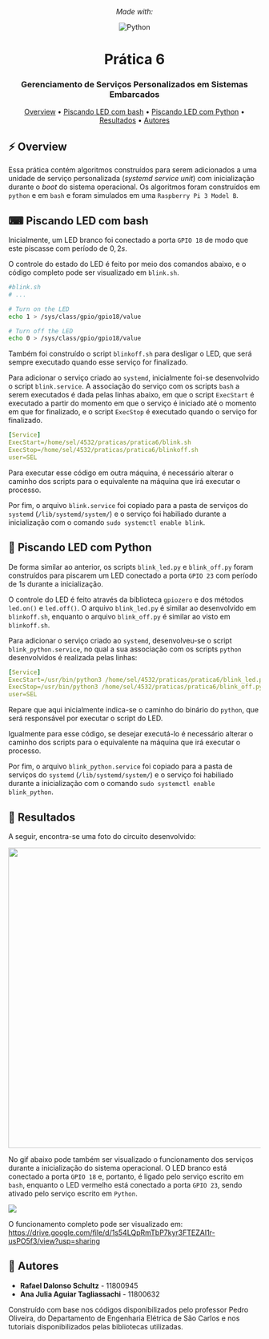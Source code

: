 <div align="center">

*Made with:*

![Python](https://img.shields.io/badge/python-3670A0?style=for-the-badge&logo=python&logoColor=ffdd54)

# Prática 6

### Gerenciamento de Serviços Personalizados em Sistemas Embarcados

[Overview](#%EF%B8%8F-overview) •
[Piscando LED com bash](#-piscando-led-com-bash) •
[Piscando LED com Python](#-piscando-led-com-python) • 
[Resultados](#-resultados) • 
[Autores](#-autores)

</div>

## ⚡️ Overview

Essa prática contém algoritmos construídos para serem adicionados a uma unidade de serviço personalizada (*systemd service unit*) com inicialização durante o *boot* do sistema operacional. Os algoritmos foram construídos em ```python``` e em ```bash``` e foram simulados em uma ```Raspberry Pi 3 Model B```.

## ⌨ Piscando LED com bash

Inicialmente, um LED branco foi conectado a porta ```GPIO 18``` de modo que este piscasse com período de $0,2s$. 

O controle do estado do LED é feito por meio dos comandos abaixo, e o código completo pode ser visualizado em ```blink.sh```. 

```bash
#blink.sh
# ...

# Turn on the LED
echo 1 > /sys/class/gpio/gpio18/value

# Turn off the LED
echo 0 > /sys/class/gpio/gpio18/value
```

Também foi construído o script ```blinkoff.sh``` para desligar o LED, que será sempre executado quando esse serviço for finalizado.

Para adicionar o serviço criado ao ```systemd```, inicialmente foi-se desenvolvido o script ```blink.service```. A associação do serviço com os scripts ```bash``` a serem executados é dada pelas linhas abaixo, em que o script ```ExecStart``` é executado a partir do momento em que o serviço é iniciado até o momento em que for finalizado, e o script ```ExecStop``` é executado quando o serviço for finalizado.

```yaml
[Service]
ExecStart=/home/sel/4532/praticas/pratica6/blink.sh
ExecStop=/home/sel/4532/praticas/pratica6/blinkoff.sh
user=SEL
```

Para executar esse código em outra máquina, é necessário alterar o caminho dos scripts para o equivalente na máquina que irá executar o processo.

Por fim, o arquivo ```blink.service``` foi copiado para a pasta de serviços do ```systemd``` (```/lib/systemd/system/```) e o serviço foi habiliado durante a inicialização com o comando ```sudo systemctl enable blink```.


## 🐍 Piscando LED com Python

De forma similar ao anterior, os scripts ```blink_led.py``` e ```blink_off.py``` foram construídos para piscarem um LED conectado a porta ```GPIO 23``` com período de $1s$ durante a inicialização. 

O controle do LED é feito através da biblioteca ```gpiozero``` e dos métodos ```led.on()``` e ```led.off()```. O arquivo ```blink_led.py``` é similar ao desenvolvido em ```blinkoff.sh```, enquanto o arquivo
 ```blink_off.py``` é similar ao visto em ```blinkoff.sh```.

Para adicionar o serviço criado ao ```systemd```, desenvolveu-se o script ```blink_python.service```, no qual a sua associação com os scripts ```python``` desenvolvidos é realizada pelas linhas:

```yaml
[Service]
ExecStart=/usr/bin/python3 /home/sel/4532/praticas/pratica6/blink_led.py
ExecStop=/usr/bin/python3 /home/sel/4532/praticas/pratica6/blink_off.py
user=SEL
```

Repare que aqui inicialmente indica-se o caminho do binário do ```python```, que será responsável por executar o script do LED.

Igualmente para esse código, se desejar executá-lo é necessário alterar o caminho dos scripts para o equivalente na máquina que irá executar o processo.

Por fim, o arquivo ```blink_python.service``` foi copiado para a pasta de serviços do ```systemd``` (```/lib/systemd/system/```) e o serviço foi habiliado durante a inicialização com o comando ```sudo systemctl enable blink_python```.


## 📌 Resultados

A seguir, encontra-se uma foto do circuito desenvolvido:

<div align="center">
<img width='600px' src="https://imgur.com/ycmunIn.png"/>
</div>

No gif abaixo pode também ser visualizado o funcionamento dos serviços durante a inicialização do sistema operacional. O LED branco está conectado a porta ```GPIO 18``` e, portanto, é ligado pelo serviço escrito em ```bash```, enquanto o LED vermelho está conectado a porta ```GPIO 23```, sendo ativado pelo serviço escrito em ```Python```.

![](https://github.com/rafaeldschultz/sel0630-praticas/blob/main/pratica6/blinking_led.gif)

O funcionamento completo pode ser visualizado em: https://drive.google.com/file/d/1s54LQpRmTbP7kyr3FTEZAI1r-usPO5f3/view?usp=sharing

## 👥 Autores

* **Rafael Dalonso Schultz** - 11800945
* **Ana Julia Aguiar Tagliassachi** - 11800632

Construído com base nos códigos disponibilizados pelo professor Pedro Oliveira, do Departamento de Engenharia Elétrica de São Carlos e nos tutoriais disponibilizados pelas bibliotecas utilizadas.
